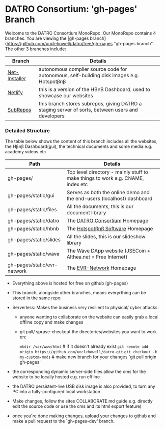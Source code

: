# DATRO Consortium: 'gh-pages' Branch 

Welcome to the DATRO Consortium MonoRepo.
Our MonoRepo contains 4 branches.
You are viewing the [gh-pages branch](https://github.com/unclehowell/datro/tree/gh-pages "gh-pages branch". 
The other 3 branches include: 

| Branch                    | Details                                                                             |
|---------------------------|-------------------------------------------------------------------------------------|
|[Net-Installer](https://github.com/unclehowell/datro/tree/net-installer "DATRO Net-Installer Branch") | autonomous compiler source code for autonomous, self-building disk images e.g. Hotspotβnβ |
|[Netlify](https://github.com/unclehowell/datro/tree/netlify "DATRO Netlify Branch") | this is a version of the HBnB Dashboard, used to showcase our websites |
|[SubRepos](https://github.com/unclehowell/datro/tree/subrepos "DATRO SubRepos Branch") | this branch stores subrepos, giving DATRO a staging server of sorts, between users and developers |

### Detailed Structure

The table below shows the content of this branch includes all the websites, the Hβnβ Dashboard(gui), the technical documents and some media e.g. academy videos etc
    
| Path                      | Details                                                                             |
|---------------------------|-------------------------------------------------------------------------------------|
|gh-pages/                  | Top level directory - mainly stuff to make things to work e.g. CNAME, index etc     |
|gh-pages/static/gui        | Serves as both the online demo and the end-users (localhost) dashboard              |
|gh-pages/static/files      | All the documents, this is our document library                                     |
|gh-pages/static/datro      | The [DATRO Consortium](https://datro.world "DATRO Consortium") Homepage             |
|gh-pages/static/hbnb       | The [Hotspotβnβ Software](https://hbnb.datro.world "Hotspotβnβ Software") Homepage  |
|gh-pages/static/slides     | All the slides, this is our slideshow library                                       |
|gh-pages/static/wave       | The Wave DApp website (JSECoin + Althea.net = Free Internet)                        |
|gh-pages/static/evr-network| The [EVR-Network](https://evr-network.datro.world "EVR-Network") Homepage           |


  - Everything above is hosted for free on github (gh-pages)
  - This branch, alongside other branches, means everyrthing can be stored in the same repo
  - Serverless: Makes the business very resilient to physical/ cyber attacks:
     - anyone wanting to collaborate on the website can easily grab a local offline copy and make changes
     - git pull/ sprase-checkout the directories/websites you want to work on:

         `mkdir /var/www/html` # if it doesn't already exist
         `git remote add origin https://github.com/unclehowell/datro.git`
         `git checkout -b my-custom-mods` # make new branch for your changes
         `git pull origin gh-pages'

  - the corresponding dynamic server-side files allow the cms for the website to be locally hosted e.g. run offline
  - the DATRO persistent-live USB disk image is also provided, to turn any PC into a fully-configured local workstation
  - Make changes, follow the sites COLLABORATE.md guide e.g. directly edit the source code or use the cms and its html export feature)
  - once you're done making changes, upload your changes to github and make a pull request to the `gh-pages-dev' branch.


